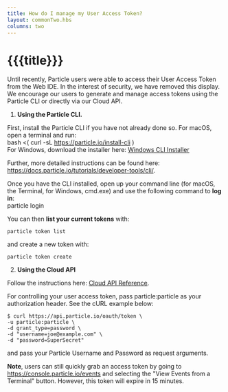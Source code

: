 ```yaml
---
title: How do I manage my User Access Token?
layout: commonTwo.hbs
columns: two
---
```


# {{{title}}}
Until recently, Particle users were able to access their User Access Token from the Web IDE. In the interest of security, we have removed this display. We encourage our users to generate and manage access tokens using the Particle CLI or directly via our Cloud API.

1. **Using the Particle CLI.**  
    
First, install the Particle CLI if you have not already done so. For macOS, open a terminal and run:  
bash <( curl -sL https://particle.io/install-cli )  
For Windows, download the installer here: [Windows CLI Installer](https://binaries.particle.io/cli/installer/windows/ParticleCLISetup.exe)  
    
Further, more detailed instructions can be found here: <https://docs.particle.io/tutorials/developer-tools/cli/>.  
    
Once you have the CLI installed, open up your command line (for macOS, the Terminal, for Windows, cmd.exe) and use the following command to **log in**:  
particle login  

You can then **list your current tokens** with:  

```
particle token list  
```

and create a new token with:  

```
particle token create
```

2. **Using the Cloud API**  
    
Follow the instructions here: [Cloud API Reference](/reference/cloud-apis/api/#generate-an-access-token).  
    
For controlling your user access token, pass particle:particle as your authorization header. See the cURL example below:  

```
$ curl https://api.particle.io/oauth/token \  
-u particle:particle \  
-d grant_type=password \  
-d "username=joe@example.com" \  
-d "password=SuperSecret"  
```

and pass your Particle Username and Password as request arguments.

**Note**, users can still quickly grab an access token by going to <https://console.particle.io/events> and selecting the "View Events from a Terminal" button. However, this token will expire in 15 minutes.
